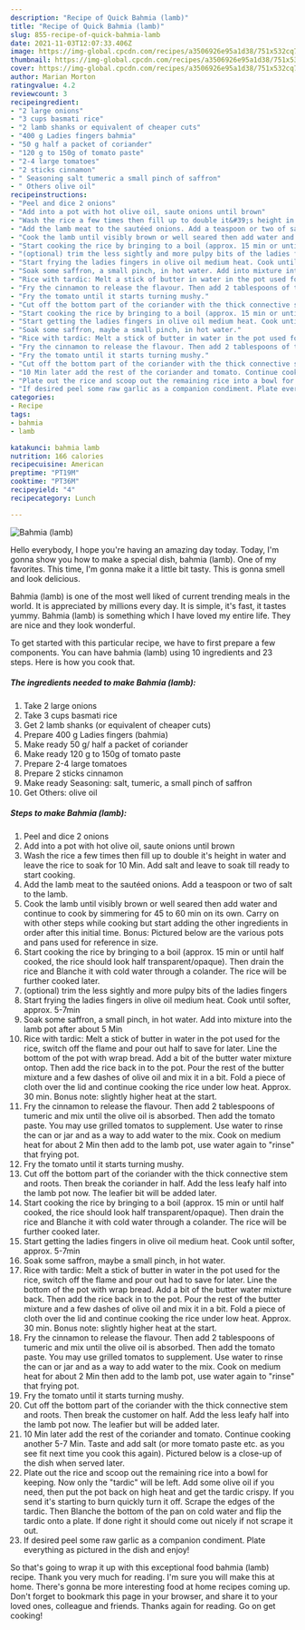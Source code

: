 ```yaml
---
description: "Recipe of Quick Bahmia (lamb)"
title: "Recipe of Quick Bahmia (lamb)"
slug: 855-recipe-of-quick-bahmia-lamb
date: 2021-11-03T12:07:33.406Z
image: https://img-global.cpcdn.com/recipes/a3506926e95a1d38/751x532cq70/bahmia-lamb-recipe-main-photo.jpg
thumbnail: https://img-global.cpcdn.com/recipes/a3506926e95a1d38/751x532cq70/bahmia-lamb-recipe-main-photo.jpg
cover: https://img-global.cpcdn.com/recipes/a3506926e95a1d38/751x532cq70/bahmia-lamb-recipe-main-photo.jpg
author: Marian Morton
ratingvalue: 4.2
reviewcount: 3
recipeingredient:
- "2 large onions"
- "3 cups basmati rice"
- "2 lamb shanks or equivalent of cheaper cuts"
- "400 g Ladies fingers bahmia"
- "50 g half a packet of coriander"
- "120 g to 150g of tomato paste"
- "2-4 large tomatoes"
- "2 sticks cinnamon"
- " Seasoning salt tumeric a small pinch of saffron"
- " Others olive oil"
recipeinstructions:
- "Peel and dice 2 onions"
- "Add into a pot with hot olive oil, saute onions until brown"
- "Wash the rice a few times then fill up to double it&#39;s height in water and leave the rice to soak for 10 Min. Add salt and leave to soak till ready to start cooking."
- "Add the lamb meat to the sautéed onions. Add a teaspoon or two of salt to the lamb."
- "Cook the lamb until visibly brown or well seared then add water and continue to cook by simmering for 45 to 60 min on its own. Carry on with other steps while cooking but start adding the other ingredients in order after this initial time. Bonus: Pictured below are the various pots and pans used for reference in size."
- "Start cooking the rice by bringing to a boil (approx. 15 min or until half cooked, the rice should look half transparent/opaque). Then drain the rice and Blanche it with cold water through a colander. The rice will be further cooked later."
- "(optional) trim the less sightly and more pulpy bits of the ladies fingers"
- "Start frying the ladies fingers in olive oil medium heat. Cook until softer, approx. 5-7min"
- "Soak some saffron, a small pinch, in hot water. Add into mixture into the lamb pot after about 5 Min"
- "Rice with tardic: Melt a stick of butter in water in the pot used for the rice, switch off the flame and pour out half to save for later. Line the bottom of the pot with wrap bread. Add a bit of the butter water mixture ontop. Then add the rice back in to the pot. Pour the rest of the butter mixture and a few dashes of olive oil and mix it in a bit. Fold a piece of cloth over the lid and continue cooking the rice under low heat. Approx. 30 min. Bonus note: slightly higher heat at the start."
- "Fry the cinnamon to release the flavour. Then add 2 tablespoons of tumeric and mix until the olive oil is absorbed. Then add the tomato paste. You may use grilled tomatos to supplement. Use water to rinse the can or jar and as a way to add water to the mix. Cook on medium heat for about 2 Min then add to the lamb pot, use water again to &#34;rinse&#34; that frying pot."
- "Fry the tomato until it starts turning mushy."
- "Cut off the bottom part of the coriander with the thick connective stem and roots. Then break the coriander in half. Add the less leafy half into the lamb pot now. The leafier bit will be added later."
- "Start cooking the rice by bringing to a boil (approx. 15 min or until half cooked, the rice should look half transparent/opaque). Then drain the rice and Blanche it with cold water through a colander. The rice will be further cooked later."
- "Start getting the ladies fingers in olive oil medium heat. Cook until softer, approx. 5-7min"
- "Soak some saffron, maybe a small pinch, in hot water."
- "Rice with tardic: Melt a stick of butter in water in the pot used for the rice, switch off the flame and pour out had to save for later. Line the bottom of the pot with wrap bread. Add a bit of the butter water mixture back. Then add the rice back in to the pot. Pour the rest of the butter mixture and a few dashes of olive oil and mix it in a bit. Fold a piece of cloth over the lid and continue cooking the rice under low heat. Approx. 30 min. Bonus note: slightly higher heat at the start."
- "Fry the cinnamon to release the flavour. Then add 2 tablespoons of tumeric and mix until the olive oil is absorbed. Then add the tomato paste. You may use grilled tomatos to supplement. Use water to rinse the can or jar and as a way to add water to the mix. Cook on medium heat for about 2 Min then add to the lamb pot, use water again to &#34;rinse&#34; that frying pot."
- "Fry the tomato until it starts turning mushy."
- "Cut off the bottom part of the coriander with the thick connective stem and roots. Then break the customer on half. Add the less leafy half into the lamb pot now. The leafier but will be added later."
- "10 Min later add the rest of the coriander and tomato. Continue cooking another 5-7 Min. Taste and add salt (or more tomato paste etc. as you see fit next time you cook this again). Pictured below is a close-up of the dish when served later."
- "Plate out the rice and scoop out the remaining rice into a bowl for keeping. Now only the &#34;tardic&#34; will be left. Add some olive oil if you need, then put the pot back on high heat and get the tardic crispy. If you send it&#39;s starting to burn quickly turn it off. Scrape the edges of the tardic. Then Blanche the bottom of the pan on cold water and flip the tardic onto a plate. If done right it should come out nicely if not scrape it out."
- "If desired peel some raw garlic as a companion condiment. Plate everything as pictured in the dish and enjoy!"
categories:
- Recipe
tags:
- bahmia
- lamb

katakunci: bahmia lamb 
nutrition: 166 calories
recipecuisine: American
preptime: "PT19M"
cooktime: "PT36M"
recipeyield: "4"
recipecategory: Lunch

---
```



![Bahmia (lamb)](https://img-global.cpcdn.com/recipes/a3506926e95a1d38/751x532cq70/bahmia-lamb-recipe-main-photo.jpg)

Hello everybody, I hope you're having an amazing day today. Today, I'm gonna show you how to make a special dish, bahmia (lamb). One of my favorites. This time, I'm gonna make it a little bit tasty. This is gonna smell and look delicious.

Bahmia (lamb) is one of the most well liked of current trending meals in the world. It is appreciated by millions every day. It is simple, it's fast, it tastes yummy. Bahmia (lamb) is something which I have loved my entire life. They are nice and they look wonderful.




To get started with this particular recipe, we have to first prepare a few components. You can have bahmia (lamb) using 10 ingredients and 23 steps. Here is how you cook that.

<!--inarticleads1-->

##### The ingredients needed to make Bahmia (lamb):

1. Take 2 large onions
1. Take 3 cups basmati rice
1. Get 2 lamb shanks (or equivalent of cheaper cuts)
1. Prepare 400 g Ladies fingers (bahmia)
1. Make ready 50 g/ half a packet of coriander
1. Make ready 120 g to 150g of tomato paste
1. Prepare 2-4 large tomatoes
1. Prepare 2 sticks cinnamon
1. Make ready  Seasoning: salt, tumeric, a small pinch of saffron
1. Get  Others: olive oil




<!--inarticleads2-->

##### Steps to make Bahmia (lamb):

1. Peel and dice 2 onions
1. Add into a pot with hot olive oil, saute onions until brown
1. Wash the rice a few times then fill up to double it&#39;s height in water and leave the rice to soak for 10 Min. Add salt and leave to soak till ready to start cooking.
1. Add the lamb meat to the sautéed onions. Add a teaspoon or two of salt to the lamb.
1. Cook the lamb until visibly brown or well seared then add water and continue to cook by simmering for 45 to 60 min on its own. Carry on with other steps while cooking but start adding the other ingredients in order after this initial time. Bonus: Pictured below are the various pots and pans used for reference in size.
1. Start cooking the rice by bringing to a boil (approx. 15 min or until half cooked, the rice should look half transparent/opaque). Then drain the rice and Blanche it with cold water through a colander. The rice will be further cooked later.
1. (optional) trim the less sightly and more pulpy bits of the ladies fingers
1. Start frying the ladies fingers in olive oil medium heat. Cook until softer, approx. 5-7min
1. Soak some saffron, a small pinch, in hot water. Add into mixture into the lamb pot after about 5 Min
1. Rice with tardic: Melt a stick of butter in water in the pot used for the rice, switch off the flame and pour out half to save for later. Line the bottom of the pot with wrap bread. Add a bit of the butter water mixture ontop. Then add the rice back in to the pot. Pour the rest of the butter mixture and a few dashes of olive oil and mix it in a bit. Fold a piece of cloth over the lid and continue cooking the rice under low heat. Approx. 30 min. Bonus note: slightly higher heat at the start.
1. Fry the cinnamon to release the flavour. Then add 2 tablespoons of tumeric and mix until the olive oil is absorbed. Then add the tomato paste. You may use grilled tomatos to supplement. Use water to rinse the can or jar and as a way to add water to the mix. Cook on medium heat for about 2 Min then add to the lamb pot, use water again to &#34;rinse&#34; that frying pot.
1. Fry the tomato until it starts turning mushy.
1. Cut off the bottom part of the coriander with the thick connective stem and roots. Then break the coriander in half. Add the less leafy half into the lamb pot now. The leafier bit will be added later.
1. Start cooking the rice by bringing to a boil (approx. 15 min or until half cooked, the rice should look half transparent/opaque). Then drain the rice and Blanche it with cold water through a colander. The rice will be further cooked later.
1. Start getting the ladies fingers in olive oil medium heat. Cook until softer, approx. 5-7min
1. Soak some saffron, maybe a small pinch, in hot water.
1. Rice with tardic: Melt a stick of butter in water in the pot used for the rice, switch off the flame and pour out had to save for later. Line the bottom of the pot with wrap bread. Add a bit of the butter water mixture back. Then add the rice back in to the pot. Pour the rest of the butter mixture and a few dashes of olive oil and mix it in a bit. Fold a piece of cloth over the lid and continue cooking the rice under low heat. Approx. 30 min. Bonus note: slightly higher heat at the start.
1. Fry the cinnamon to release the flavour. Then add 2 tablespoons of tumeric and mix until the olive oil is absorbed. Then add the tomato paste. You may use grilled tomatos to supplement. Use water to rinse the can or jar and as a way to add water to the mix. Cook on medium heat for about 2 Min then add to the lamb pot, use water again to &#34;rinse&#34; that frying pot.
1. Fry the tomato until it starts turning mushy.
1. Cut off the bottom part of the coriander with the thick connective stem and roots. Then break the customer on half. Add the less leafy half into the lamb pot now. The leafier but will be added later.
1. 10 Min later add the rest of the coriander and tomato. Continue cooking another 5-7 Min. Taste and add salt (or more tomato paste etc. as you see fit next time you cook this again). Pictured below is a close-up of the dish when served later.
1. Plate out the rice and scoop out the remaining rice into a bowl for keeping. Now only the &#34;tardic&#34; will be left. Add some olive oil if you need, then put the pot back on high heat and get the tardic crispy. If you send it&#39;s starting to burn quickly turn it off. Scrape the edges of the tardic. Then Blanche the bottom of the pan on cold water and flip the tardic onto a plate. If done right it should come out nicely if not scrape it out.
1. If desired peel some raw garlic as a companion condiment. Plate everything as pictured in the dish and enjoy!




So that's going to wrap it up with this exceptional food bahmia (lamb) recipe. Thank you very much for reading. I'm sure you will make this at home. There's gonna be more interesting food at home recipes coming up. Don't forget to bookmark this page in your browser, and share it to your loved ones, colleague and friends. Thanks again for reading. Go on get cooking!

